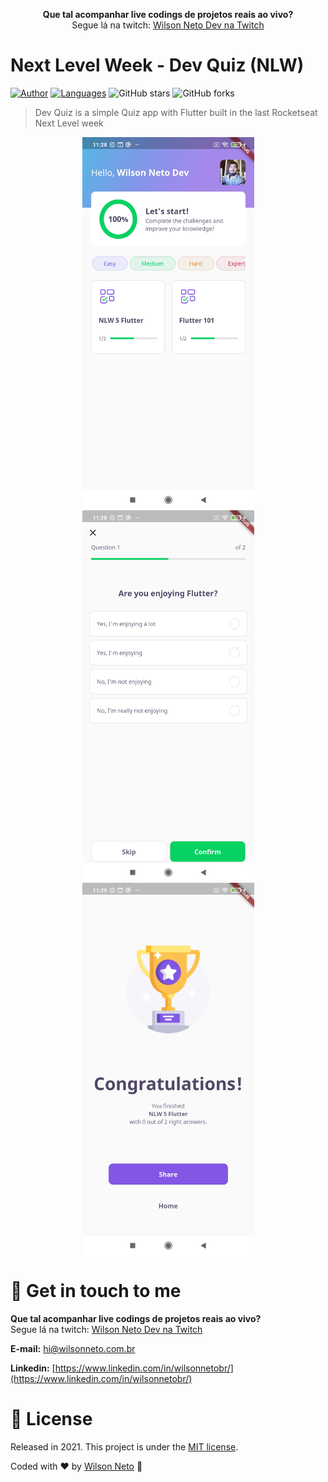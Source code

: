 <p align="center">
  <b>Que tal acompanhar live codings de projetos reais ao vivo?</b><br />
  Segue lá na twitch: <a target="_blank" href="https://www.twitch.tv/wilsonnetodev">Wilson Neto Dev na Twitch</a><br />
</p>

# Next Level Week - Dev Quiz (NLW)

[![Author](https://img.shields.io/badge/author-WilsonNetoDev-AD1256?style=flat-square)](https://github.com/wilsonneto-dev)
[![Languages](https://img.shields.io/github/languages/count/wilsonneto-dev/NextLevelWeek5-Flutter-Dev-Quiz?color=%23AD1256&style=flat-square)](#)
![GitHub stars](https://img.shields.io/github/stars/wilsonneto-dev/NextLevelWeek5-Flutter-Dev-Quiz?style=flat-square)
![GitHub forks](https://img.shields.io/github/forks/wilsonneto-dev/NextLevelWeek5-Flutter-Dev-Quiz?style=flat-square)

> Dev Quiz is a simple Quiz app with Flutter built in the last Rocketseat Next Level week

<p align="center">
  <img align="center" src="/.github/screen-01.jpg" width="275" border="0">
  <img align="center" src="/.github/screen-02.jpg" width="275" border="0">
  <img align="center" src="/.github/screen-03.jpg" width="275" border="0">
</p>

# :postbox: Get in touch to me

<b>Que tal acompanhar live codings de projetos reais ao vivo?</b><br />
Segue lá na twitch: <a target="_blank" href="https://www.twitch.tv/wilsonnetodev">Wilson Neto Dev na Twitch</a><br />

**E-mail:** hi@wilsonneto.com.br

**Linkedin:** [https://www.linkedin.com/in/wilsonnetobr/](https://www.linkedin.com/in/wilsonnetobr/)

# :closed_book: License

Released in 2021.
This project is under the [MIT license](https://opensource.org/licenses/MIT).

Coded with :heart: by [Wilson Neto](https://github.com/wilsonneto-dev) 🚀
